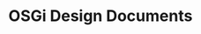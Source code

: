 ---
title: OSGi Design Documents
description: GitHub Repository containing proposals and design documents for future OSGi releases
layout: nested
image: img/osgi.png
image_contribution: Icon taken from <a href="https://www.osgi.org/wp-content/uploads/OSGi-Header-Logo-e1463514096111.jpg">OSGi</a>
external_link: https://github.com/osgi/design
---